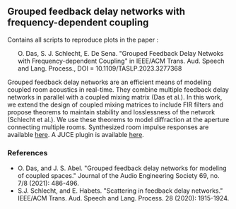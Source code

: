 <h2> Grouped feedback delay networks with frequency-dependent coupling </h2>

<p> Contains all scripts to reproduce plots in the paper : 
<ul>O. Das, S. J. Schlecht, E. De Sena. "Grouped Feedback Delay Netwoks with Frequency-dependent Coupling" in IEEE/ACM Trans. Aud. Speech and Lang. Process., DOI = 10.1109/TASLP.2023.3277368 </ul></p>

<p> Grouped feedback delay networks are an efficient means of modeling coupled room acoustics in real-time. They combine multiple feedback delay networks in parallel with a coupled mixing matrix (Das et al.). In this work, we extend the design of coupled mixing matrices to include FIR filters and propose theorems to maintain stability and losslessness of the network (Schlecht et al.). We use these theorems to model diffraction at the aperture connecting multiple rooms. Synthesized room impulse responses are available <a href="https://ccrma.stanford.edu/~orchi/FDN/GFDN/Frequency-dependent/GFDN-FFM.html">here</a>. A JUCE plugin is available <a href = "https://github.com/orchidas/GFDN">here</a>. </p>

<h3> References </h3>

<ul>
	<li> O. Das, and J. S. Abel. "Grouped feedback delay networks for modeling of coupled spaces." Journal of the Audio Engineering Society 69, no. 7/8 (2021): 486-496. </li>
	<li> S.J. Schlecht, and E. Habets. "Scattering in feedback delay networks." IEEE/ACM Trans. Aud. Speech and Lang. Process. 28 (2020): 1915-1924.</li>
</ul>